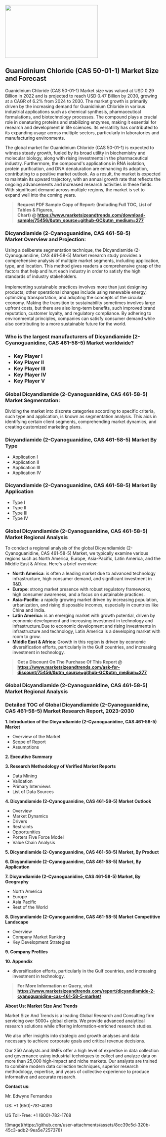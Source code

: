 <p><img class="alignnone size-medium wp-image-20088" src="https://ffe5etoiles.com/wp-content/uploads/2024/12/MST1-300x171.png" alt="" width="300" height="171" /></p><h2>Guanidinium Chloride (CAS 50-01-1) Market Size and Forecast</h2><p>Guanidinium Chloride (CAS 50-01-1) Market size was valued at USD 0.29 Billion in 2022 and is projected to reach USD 0.47 Billion by 2030, growing at a CAGR of 6.2% from 2024 to 2030. The market growth is primarily driven by the increasing demand for Guanidinium Chloride in various industrial applications such as chemical synthesis, pharmaceutical formulations, and biotechnology processes. The compound plays a crucial role in denaturing proteins and stabilizing enzymes, making it essential for research and development in life sciences. Its versatility has contributed to its expanding usage across multiple sectors, particularly in laboratories and manufacturing environments.</p><p>The global market for Guanidinium Chloride (CAS 50-01-1) is expected to witness steady growth, fueled by its broad utility in biochemistry and molecular biology, along with rising investments in the pharmaceutical industry. Furthermore, the compound's applications in RNA isolation, protein purification, and DNA denaturation are enhancing its adoption, contributing to a positive market outlook. As a result, the market is expected to maintain its upward trajectory, with an annual growth rate that reflects the ongoing advancements and increased research activities in these fields. With significant demand across multiple regions, the market is set to expand well into the coming years.</p></p><blockquote id="" class=""><strong>Request PDF Sample Copy of Report: (Including Full TOC, List of Tables &amp; Figures, Chart)&nbsp;@&nbsp;<strong><a href="https://www.marketsizeandtrends.com/download-sample/75456/&utm_source=github-GC&utm_medium=277" target="_blank">https://www.marketsizeandtrends.com/download-sample/75456/&utm_source=github-GC&utm_medium=277</a></strong></strong></blockquote><h3 id="" class="">Dicyandiamide (2-Cyanoguanidine, CAS 461-58-5) Market&nbsp;Overview and Projection:</h3><p id="" class="">Using a deliberate segmentation technique, the Dicyandiamide (2-Cyanoguanidine, CAS 461-58-5) Market research study provides a comprehensive analysis of multiple market segments, including application, type, and location. This method gives readers a comprehensive grasp of the factors that help and hurt each industry in order to satisfy the high standards of industry stakeholders. <br /> <br />Implementing sustainable practices involves more than just designing products; other operational changes include using renewable energy, optimizing transportation, and adopting the concepts of the circular economy. Making the transition to sustainability sometimes involves large upfront costs, but there are also long-term benefits, such improved brand reputation, customer loyalty, and regulatory compliance. By adhering to environmental principles, companies can satisfy consumer demand while also contributing to a more sustainable future for the world.</p><h3 id="" class="">Who is the largest manufacturers of&nbsp;Dicyandiamide (2-Cyanoguanidine, CAS 461-58-5) Market worldwide?</h3><h3 class=""><p><ul><li>Key Player I </li><li> Key Player II </li><li> Key Player III </li><li> Key Player IV </li><li> Key Player V</li></ul></p></h3><h3 id="" class="">Global&nbsp;Dicyandiamide (2-Cyanoguanidine, CAS 461-58-5) Market Segmentation:</h3><p id="" class="">Dividing the market into discrete categories according to specific criteria, such type and application, is known as segmentation analysis. This aids in identifying certain client segments, comprehending market dynamics, and creating customized marketing plans.</p><h3 id="" class="">Dicyandiamide (2-Cyanoguanidine, CAS 461-58-5) Market&nbsp;By Type</h3><p><p><ul><li>Application I </li><li> Application II </li><li> Application III </li><li> Application IV</p></li></ul></p></p><h3 id="" class="">Dicyandiamide (2-Cyanoguanidine, CAS 461-58-5) Market&nbsp;By Application</h3><p class=""><p><ul><li>Type I </li><li> Type II </li><li> Type III </li><li> Type IV</li></ul></p></p><h3 id="" class="">Global Dicyandiamide (2-Cyanoguanidine, CAS 461-58-5) Market Regional Analysis</h3><p id="" class="">To conduct a regional analysis of the global Dicyandiamide (2-Cyanoguanidine, CAS 461-58-5) Market, we typically examine various regions such as North America, Europe, Asia-Pacific, Latin America, and the Middle East &amp; Africa. Here's a brief overview:</p><ul><li><strong>North America</strong>: is often a leading market due to advanced technology infrastructure, high consumer demand, and significant investment in R&amp;D.</li><li><strong>Europe</strong>: strong market presence with robust regulatory frameworks, high consumer awareness, and a focus on sustainable practices.</li><li><strong>Asia-Pacific</strong>: a rapidly growing market driven by increasing population, urbanization, and rising disposable incomes, especially in countries like China and India.</li><li><strong>Latin America</strong>: is an emerging market with growth potential, driven by economic development and increasing investment in technology and infrastructure.Due to economic development and rising investments in infrastructure and technology, Latin America is a developing market with room to grow.</li><li><strong>Middle East &amp; Africa</strong>: Growth in this region is driven by economic diversification efforts, particularly in the Gulf countries, and increasing investment in technology.</li></ul><blockquote id="" class=""><strong>Get a Discount On The Purchase Of This Report @ <strong><a href="https://www.marketsizeandtrends.com/ask-for-discount/75456/&utm_source=github-GC&utm_medium=277" target="_blank">https://www.marketsizeandtrends.com/ask-for-discount/75456/&utm_source=github-GC&utm_medium=277</a></strong></strong></blockquote><h3 id="" class="">Global Dicyandiamide (2-Cyanoguanidine, CAS 461-58-5) Market Regional Analysis</h3><h3 id="" class="">Detailed TOC of Global Dicyandiamide (2-Cyanoguanidine, CAS 461-58-5) Market Research Report, 2023-2030</h3><p id="" class=""><strong>1. Introduction of the Dicyandiamide (2-Cyanoguanidine, CAS 461-58-5) Market</strong></p><ul><li>Overview of the Market</li><li>Scope of Report</li><li>Assumptions</li></ul><p id="" class=""><strong>2. Executive Summary</strong></p><p id="" class=""><strong>3. Research Methodology of Verified Market Reports</strong></p><ul><li>Data Mining</li><li>Validation</li><li>Primary Interviews</li><li>List of Data Sources</li></ul><p id="" class=""><strong>4. Dicyandiamide (2-Cyanoguanidine, CAS 461-58-5) Market Outlook</strong></p><ul><li>Overview</li><li>Market Dynamics</li><li>Drivers</li><li>Restraints</li><li>Opportunities</li><li>Porters Five Force Model</li><li>Value Chain Analysis</li></ul><p id="" class=""><strong>5. Dicyandiamide (2-Cyanoguanidine, CAS 461-58-5) Market, By Product</strong></p><p id="" class=""><strong>6. Dicyandiamide (2-Cyanoguanidine, CAS 461-58-5) Market, By Application</strong></p><p id="" class=""><strong>7. Dicyandiamide (2-Cyanoguanidine, CAS 461-58-5) Market, By Geography</strong></p><ul><li>North America</li><li>Europe</li><li>Asia Pacific</li><li>Rest of the World</li></ul><p id="" class=""><strong>8. Dicyandiamide (2-Cyanoguanidine, CAS 461-58-5) Market Competitive Landscape</strong></p><ul><li>Overview</li><li>Company Market Ranking</li><li>Key Development Strategies</li></ul><p id="" class=""><strong>9. Company Profiles</strong></p><p id="" class=""><strong>10. Appendix</strong></p><ul><li>diversification efforts, particularly in the Gulf countries, and increasing investment in technology.</li></ul><blockquote id="" class=""><strong>For More Information or Query, visit <strong><strong><a href="https://www.marketsizeandtrends.com/report/dicyandiamide-2-cyanoguanidine-cas-461-58-5-market/" target="_blank">https://www.marketsizeandtrends.com/report/dicyandiamide-2-cyanoguanidine-cas-461-58-5-market/</a></strong></strong></strong></blockquote><p id="" class=""><strong>About Us: Market Size And Trends</strong></p><p id="" class="">Market Size And Trends is a leading Global Research and Consulting firm servicing over 5000+ global clients. We provide advanced analytical research solutions while offering information-enriched research studies.</p><p id="" class="">We also offer insights into strategic and growth analyses and data necessary to achieve corporate goals and critical revenue decisions.</p><p id="" class="">Our 250 Analysts and SMEs offer a high level of expertise in data collection and governance using industrial techniques to collect and analyze data on more than 25,000 high-impact and niche markets. Our analysts are trained to combine modern data collection techniques, superior research methodology, expertise, and years of collective experience to produce informative and accurate research.</p><p id="" class=""><strong>Contact us:</strong></p><p id="" class="">Mr. Edwyne Fernandes</p><p id="" class="">US: +1 (650)-781-4080</p><p id="" class="">US Toll-Free: +1 (800)-782-1768</p>
![image](https://github.com/user-attachments/assets/8cc39c5d-320b-45c3-adb2-9ea5e7257378)

